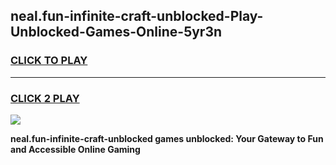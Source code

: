 
## neal.fun-infinite-craft-unblocked-Play-Unblocked-Games-Online-5yr3n
<h3>
<a href="https://premium76.site?title=neal.fun-infinite-craft-unblocked&ref=25A">CLICK TO PLAY</a></h3>
<hr>

<h3>
<a href="https://premium76.site?title=neal.fun-infinite-craft-unblocked&ref=25A">CLICK 2 PLAY</a>
  
</h3>

<a href="https://premium76.site?title=neal.fun-infinite-craft-unblocked&ref=25A"><img src="https://clearcache.store/games.png"></a>


**neal.fun-infinite-craft-unblocked games unblocked: Your Gateway to Fun and Accessible Online Gaming**
